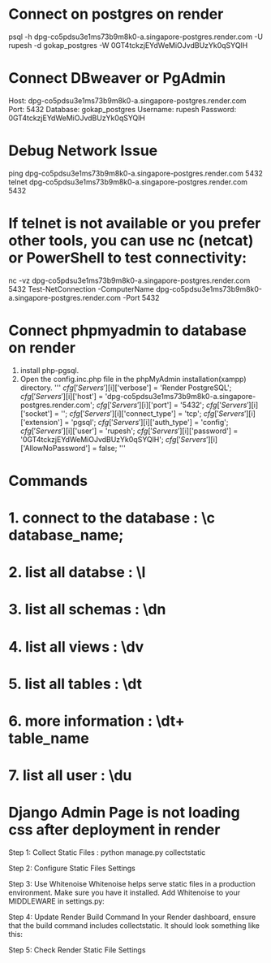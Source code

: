# Connect on postgres on render
psql -h dpg-co5pdsu3e1ms73b9m8k0-a.singapore-postgres.render.com -U rupesh -d gokap_postgres -W
0GT4tckzjEYdWeMiOJvdBUzYk0qSYQlH

# Connect DBweaver or PgAdmin
<!-- Open DBeaver and create a new PostgreSQL connection.
Enter the following details: -->
Host: dpg-co5pdsu3e1ms73b9m8k0-a.singapore-postgres.render.com
Port: 5432
Database: gokap_postgres
Username: rupesh
Password: 0GT4tckzjEYdWeMiOJvdBUzYk0qSYQlH

# Debug Network Issue
ping dpg-co5pdsu3e1ms73b9m8k0-a.singapore-postgres.render.com 5432
telnet dpg-co5pdsu3e1ms73b9m8k0-a.singapore-postgres.render.com 5432
# If telnet is not available or you prefer other tools, you can use nc (netcat) or PowerShell to test connectivity:
nc -vz dpg-co5pdsu3e1ms73b9m8k0-a.singapore-postgres.render.com 5432
Test-NetConnection -ComputerName dpg-co5pdsu3e1ms73b9m8k0-a.singapore-postgres.render.com -Port 5432


# Connect phpmyadmin to database on render
1. install php-pgsql.
2. Open the config.inc.php file in the phpMyAdmin installation(xampp) directory.
'''
    <!-- add the following configuration to config.inc.php file (it only support MySQL and MariaDB -->
    $cfg['Servers'][$i]['verbose'] = 'Render PostgreSQL';
    $cfg['Servers'][$i]['host'] = 'dpg-co5pdsu3e1ms73b9m8k0-a.singapore-postgres.render.com';
    $cfg['Servers'][$i]['port'] = '5432';
    $cfg['Servers'][$i]['socket'] = '';
    $cfg['Servers'][$i]['connect_type'] = 'tcp';
    $cfg['Servers'][$i]['extension'] = 'pgsql';
    $cfg['Servers'][$i]['auth_type'] = 'config';
    $cfg['Servers'][$i]['user'] = 'rupesh';
    $cfg['Servers'][$i]['password'] = '0GT4tckzjEYdWeMiOJvdBUzYk0qSYQlH';
    $cfg['Servers'][$i]['AllowNoPassword'] = false;
'''


# Commands
# 1. connect to the database : \c database_name;
# 2. list all databse        : \l
# 3. list all schemas        : \dn
# 4. list all views          : \dv
# 5. list all tables         : \dt
# 6. more information        : \dt+ table_name
# 7. list all user           : \du


# Django Admin Page is not loading css after deployment in render
Step 1: Collect Static Files : python manage.py collectstatic
<!-- This command gathers all the static files from your apps and third-party packages into the directory specified by the STATIC_ROOT setting. -->
Step 2: Configure Static Files Settings
<!--
import os

STATIC_URL = '/static/'
STATIC_ROOT = os.path.join(BASE_DIR, 'staticfiles')

# Ensure that the static files storage backend is configured
STATICFILES_STORAGE = 'whitenoise.storage.CompressedManifestStaticFilesStorage'
-->
Step 3: Use Whitenoise
Whitenoise helps serve static files in a production environment. Make sure you have it installed. Add Whitenoise to your MIDDLEWARE in settings.py:
<!-- pip install whitenoise
MIDDLEWARE = [
    'django.middleware.security.SecurityMiddleware',
    'whitenoise.middleware.WhiteNoiseMiddleware',
] -->
Step 4: Update Render Build Command
In your Render dashboard, ensure that the build command includes collectstatic. It should look something like this: 
<!-- python manage.py collectstatic --noinput -->

Step 5: Check Render Static File Settings
<!-- Ensure Render is configured to serve static files. In your Render service settings, you can specify the path to your static files. Typically, you might have a configuration similar to:

Environment: Python
Build Command: pip install -r requirements.txt && python manage.py collectstatic --noinput && python manage.py migrate
Start Command: gunicorn your_project_name.wsgi -->
